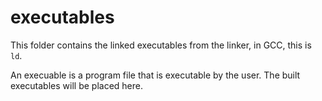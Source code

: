 # executables

This folder contains the linked executables from the linker, in GCC, this is `ld`.

An execuable is a program file that is executable by the user.  The built executables will be placed here.
